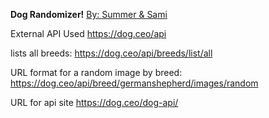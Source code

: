 <b>Dog Randomizer!</b>
<u>By: Summer & Sami</u>


External API Used https://dog.ceo/api

lists all breeds:
https://dog.ceo/api/breeds/list/all

URL format for a random image by breed:
https://dog.ceo/api/breed/germanshepherd/images/random

URL for api site
https://dog.ceo/dog-api/



